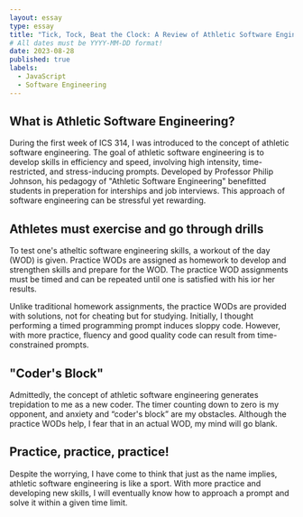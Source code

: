 ```yaml
---
layout: essay
type: essay
title: "Tick, Tock, Beat the Clock: A Review of Athletic Software Engineering"
# All dates must be YYYY-MM-DD format!
date: 2023-08-28
published: true
labels:
  - JavaScript
  - Software Engineering
---
```


## What is Athletic Software Engineering?
During the first week of ICS 314, I was introduced to the concept of athletic software engineering. The goal of athletic software engineering is to develop skills in efficiency and speed, involving high intensity, time-restricted, and stress-inducing prompts. Developed by Professor Philip Johnson, his pedagogy of "Athletic Software Engineering" benefitted students in preperation for interships and job interviews. This approach of software engineering can be stressful yet rewarding. 

## Athletes must exercise and go through drills
To test one's atheltic software engineering skills, a workout of the day (WOD) is given. Practice WODs are assigned as homework to develop and strengthen skills and prepare for the WOD. The practice WOD assignments must be timed and can be repeated until one is satisfied with his ior her results. 

Unlike traditional homework assignments, the practice WODs are provided with solutions, not for cheating but for studying. Initially, I thought performing a timed programming prompt induces sloppy code. However, with more practice, fluency and good quality code can result from time-constrained prompts. 

## "Coder's Block"
Admittedly, the concept of athletic software engineering generates trepidation to me as a new coder. The timer counting down to zero is my opponent, and anxiety and “coder's block” are my obstacles. Although the practice WODs help, I fear that in an actual WOD, my mind will go blank. 

## Practice, practice, practice!
Despite the worrying, I have come to think that just as the name implies, athletic software engineering is like a sport. With more practice and developing new skills, I will eventually know how to approach a prompt and solve it within a given time limit. 


